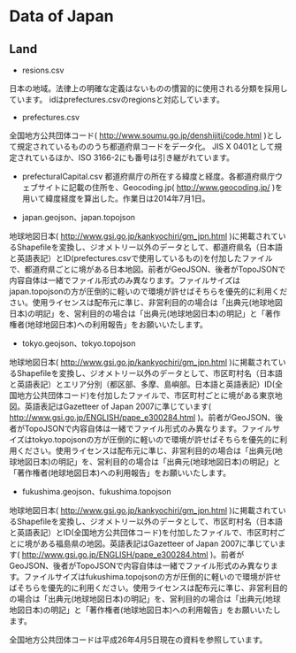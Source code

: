 # Data of Japan
## Land

* resions.csv

日本の地域。法律上の明確な定義はないものの慣習的に使用される分類を採用しています。
idはprefectures.csvのregionsと対応しています。

* prefectures.csv

全国地方公共団体コード( http://www.soumu.go.jp/denshijiti/code.html )として規定されているもののうち都道府県コードをデータ化。
JIS X 0401として規定されているほか、ISO 3166-2にも番号は引き継がれています。

* prefecturalCapital.csv
都道府県庁の所在する緯度と経度。各都道府県庁ウェブサイトに記載の住所を、Geocoding.jp( http://www.geocoding.jp/ )を用いて緯度経度を算出した。作業日は2014年7月1日。

* japan.geojson、japan.topojson

地球地図日本( http://www.gsi.go.jp/kankyochiri/gm_jpn.html )に掲載されているShapefileを変換し、ジオメトリー以外のデータとして、都道府県名（日本語と英語表記）とID(prefectures.csvで使用しているもの)を付加したファイルで、都道府県ごとに境がある日本地図。前者がGeoJSON、後者がTopoJSONで内容自体は一緒でファイル形式のみ異なります。ファイルサイズはjapan.topojsonの方が圧倒的に軽いので環境が許せばそちらを優先的に利用ください。使用ライセンスは配布元に準じ、非営利目的の場合は「出典元(地球地図日本)の明記」を、営利目的の場合は「出典元(地球地図日本)の明記」と「著作権者(地球地図日本)への利用報告」をお願いいたします。

* tokyo.geojson、tokyo.topojson

地球地図日本( http://www.gsi.go.jp/kankyochiri/gm_jpn.html )に掲載されているShapefileを変換し、ジオメトリー以外のデータとして、市区町村名（日本語と英語表記）とエリア分別（都区部、多摩、島嶼部。日本語と英語表記）ID(全国地方公共団体コード)を付加したファイルで、市区町村ごとに境がある東京地図。英語表記はGazetteer of Japan 2007に準じています( http://www.gsi.go.jp/ENGLISH/pape_e300284.html )。前者がGeoJSON、後者がTopoJSONで内容自体は一緒でファイル形式のみ異なります。ファイルサイズはtokyo.topojsonの方が圧倒的に軽いので環境が許せばそちらを優先的に利用ください。使用ライセンスは配布元に準じ、非営利目的の場合は「出典元(地球地図日本)の明記」を、営利目的の場合は「出典元(地球地図日本)の明記」と「著作権者(地球地図日本)への利用報告」をお願いいたします。

* fukushima.geojson、fukushima.topojson

地球地図日本( http://www.gsi.go.jp/kankyochiri/gm_jpn.html )に掲載されているShapefileを変換し、ジオメトリー以外のデータとして、市区町村名（日本語と英語表記）とID(全国地方公共団体コード)を付加したファイルで、市区町村ごとに境がある福島県の地図。英語表記はGazetteer of Japan 2007に準じています( http://www.gsi.go.jp/ENGLISH/pape_e300284.html )。前者がGeoJSON、後者がTopoJSONで内容自体は一緒でファイル形式のみ異なります。ファイルサイズはfukushima.topojsonの方が圧倒的に軽いので環境が許せばそちらを優先的に利用ください。使用ライセンスは配布元に準じ、非営利目的の場合は「出典元(地球地図日本)の明記」を、営利目的の場合は「出典元(地球地図日本)の明記」と「著作権者(地球地図日本)への利用報告」をお願いいたします。

全国地方公共団体コードは平成26年4月5日現在の資料を参照しています。